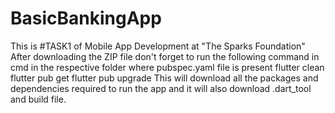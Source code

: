 # BasicBankingApp
This is #TASK1 of Mobile App Development at "The Sparks Foundation"
After downloading the ZIP file don't forget to run the following command in cmd in the respective folder where pubspec.yaml file is present
flutter clean
flutter pub get
flutter pub upgrade
This will download all the packages and dependencies required to run the app and it will also download .dart_tool and build file.
